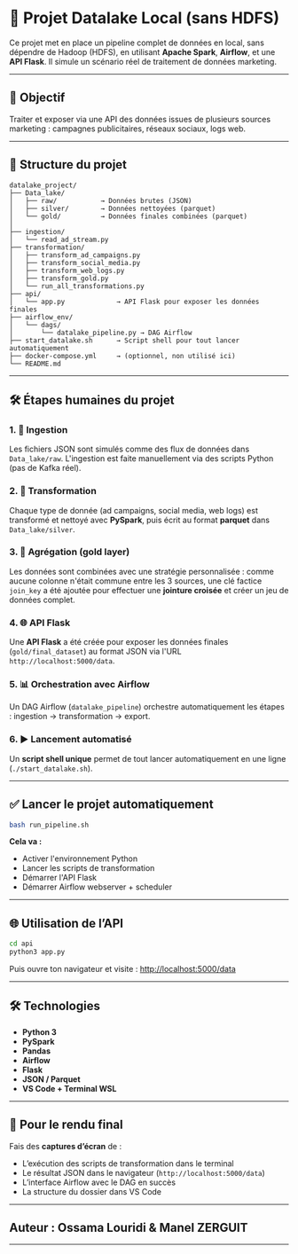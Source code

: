 # 🧠 Projet Datalake Local (sans HDFS)

Ce projet met en place un pipeline complet de données en local, sans dépendre de Hadoop (HDFS), en utilisant **Apache Spark**, **Airflow**, et une **API Flask**. Il simule un scénario réel de traitement de données marketing.

---

## 🚀 Objectif

Traiter et exposer via une API des données issues de plusieurs sources marketing : campagnes publicitaires, réseaux sociaux, logs web.

---

## 📁 Structure du projet

```
datalake_project/
├── Data_lake/
│   ├── raw/           → Données brutes (JSON)
│   ├── silver/        → Données nettoyées (parquet)
│   └── gold/          → Données finales combinées (parquet)
│
├── ingestion/
│   └── read_ad_stream.py
├── transformation/
│   ├── transform_ad_campaigns.py
│   ├── transform_social_media.py
│   ├── transform_web_logs.py
│   ├── transform_gold.py
│   └── run_all_transformations.py
├── api/
│   └── app.py             → API Flask pour exposer les données finales
├── airflow_env/
│   └── dags/
│       └── datalake_pipeline.py → DAG Airflow
├── start_datalake.sh      → Script shell pour tout lancer automatiquement
├── docker-compose.yml     → (optionnel, non utilisé ici)
└── README.md
```

---

## 🛠️ Étapes humaines du projet

### 1. 🔁 Ingestion

Les fichiers JSON sont simulés comme des flux de données dans `Data_lake/raw`. L'ingestion est faite manuellement via des scripts Python (pas de Kafka réel).

### 2. 🧹 Transformation

Chaque type de donnée (ad campaigns, social media, web logs) est transformé et nettoyé avec **PySpark**, puis écrit au format **parquet** dans `Data_lake/silver`.

### 3. 🔗 Agrégation (gold layer)

Les données sont combinées avec une stratégie personnalisée : comme aucune colonne n'était commune entre les 3 sources, une clé factice `join_key` a été ajoutée pour effectuer une **jointure croisée** et créer un jeu de données complet.

### 4. 🌐 API Flask

Une **API Flask** a été créée pour exposer les données finales (`gold/final_dataset`) au format JSON via l'URL `http://localhost:5000/data`.

### 5. 📊 Orchestration avec Airflow

Un DAG Airflow (`datalake_pipeline`) orchestre automatiquement les étapes : ingestion → transformation → export.

### 6. ▶️ Lancement automatisé

Un **script shell unique** permet de tout lancer automatiquement en une ligne (`./start_datalake.sh`).

---

## ✅ Lancer le projet automatiquement

```bash
bash run_pipeline.sh
```

**Cela va :**

* Activer l'environnement Python
* Lancer les scripts de transformation
* Démarrer l'API Flask
* Démarrer Airflow webserver + scheduler

---

## 🌐 Utilisation de l’API

```bash
cd api
python3 app.py
```

Puis ouvre ton navigateur et visite : [http://localhost:5000/data](http://localhost:5000/data)

---

## 🛠️ Technologies

* **Python 3**
* **PySpark**
* **Pandas**
* **Airflow**
* **Flask**
* **JSON / Parquet**
* **VS Code + Terminal WSL**

---

## 📸 Pour le rendu final

Fais des **captures d’écran** de :

* L’exécution des scripts de transformation dans le terminal
* Le résultat JSON dans le navigateur (`http://localhost:5000/data`)
* L’interface Airflow avec le DAG en succès
* La structure du dossier dans VS Code

---

##  Auteur : Ossama Louridi & Manel ZERGUIT 
---


